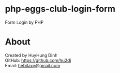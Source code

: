 # php-eggs-club-login-form
Form Login by PHP

# About
Created by HuyHung Dinh<br>
GitHub: https://github.com/hu2di<br>
Email: hebitaxy@gmail.com
